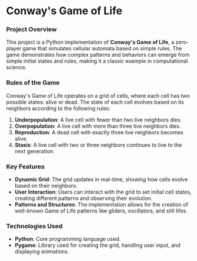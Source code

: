 # Conway's Game of Life

### Project Overview
This project is a Python implementation of **Conway's Game of Life**, a zero-player game that simulates cellular automata based on simple rules. The game demonstrates how complex patterns and behaviors can emerge from simple initial states and rules, making it a classic example in computational science.

### Rules of the Game
Conway's Game of Life operates on a grid of cells, where each cell has two possible states: alive or dead. The state of each cell evolves based on its neighbors according to the following rules:
1. **Underpopulation**: A live cell with fewer than two live neighbors dies.
2. **Overpopulation**: A live cell with more than three live neighbors dies.
3. **Reproduction**: A dead cell with exactly three live neighbors becomes alive.
4. **Stasis**: A live cell with two or three neighbors continues to live to the next generation.

### Key Features
- **Dynamic Grid**: The grid updates in real-time, showing how cells evolve based on their neighbors.
- **User Interaction**: Users can interact with the grid to set initial cell states, creating different patterns and observing their evolution.
- **Patterns and Structures**: The implementation allows for the creation of well-known Game of Life patterns like gliders, oscillators, and still lifes.

### Technologies Used
- **Python**: Core programming language used.
- **Pygame**: Library used for creating the grid, handling user input, and displaying animations.

